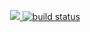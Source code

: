 <p align="center">
  <a href="https://github.com/makfloy/badge-example/graphs/contributors" alt="Contributors">
    <img src="https://img.shields.io/github/contributors/makfloy/badge-example" />
  </a>
  <a href="https://circleci.com/gh/makfloy/badge-example/tree/master">
    <img src="https://img.shields.io/circleci/project/github/makfloy/badge-example/master" alt="build status">
  </a>
</p>
